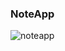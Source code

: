 ### NoteApp
![noteapp](https://user-images.githubusercontent.com/97473666/221179780-28cf3287-892d-4e24-8481-b279ab924129.png)
